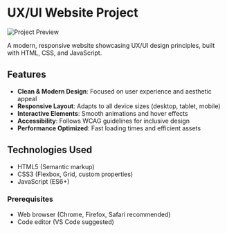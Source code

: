 # UX/UI Website Project

![Project Preview](assets/preview.jpg) <!-- Replace with an actual preview image if available -->

A modern, responsive website showcasing UX/UI design principles, built with HTML, CSS, and JavaScript.

## Features

- **Clean & Modern Design**: Focused on user experience and aesthetic appeal
- **Responsive Layout**: Adapts to all device sizes (desktop, tablet, mobile)
- **Interactive Elements**: Smooth animations and hover effects
- **Accessibility**: Follows WCAG guidelines for inclusive design
- **Performance Optimized**: Fast loading times and efficient assets

## Technologies Used

- HTML5 (Semantic markup)
- CSS3 (Flexbox, Grid, custom properties)
- JavaScript (ES6+)


### Prerequisites

- Web browser (Chrome, Firefox, Safari recommended)
- Code editor (VS Code suggested)

